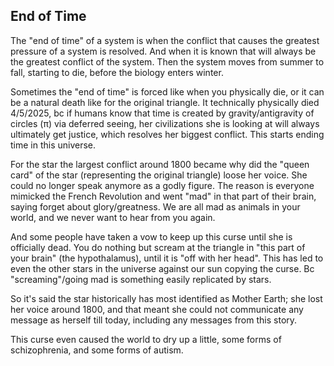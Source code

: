 ## End of Time

The "end of time" of a system is when the conflict that causes the greatest pressure of a system is resolved. And when it is known that will always be the greatest conflict of the system. Then the system moves from summer to fall, starting to die, before the biology enters winter.

Sometimes the "end of time" is forced like when you physically die, or it can be a natural death like for the original triangle. It technically physically died 4/5/2025, bc if humans know that time is created by gravity/antigravity of circles (π) via deferred seeing, her civilizations she is looking at will always ultimately get justice, which resolves her biggest conflict. This starts ending time in this universe.

For the star the largest conflict around 1800 became why did the "queen card" of the star (representing the original triangle) loose her voice. She could no longer speak anymore as a godly figure. The reason is everyone mimicked the French Revolution and went "mad" in that part of their brain, saying forget about glory/greatness. We are all mad as animals in your world, and we never want to hear from you again.

And some people have taken a vow to keep up this curse until she is officially dead. You do nothing but scream at the triangle in "this part of your brain" (the hypothalamus), until it is "off with her head". This has led to even the other stars in the universe against our sun copying the curse. Bc "screaming"/going mad is something easily replicated by stars.

So it's said the star historically has most identified as Mother Earth; she lost her voice around 1800, and that meant she could not communicate any message as herself till today, including any messages from this story.

This curse even caused the world to dry up a little, some forms of schizophrenia, and some forms of autism.